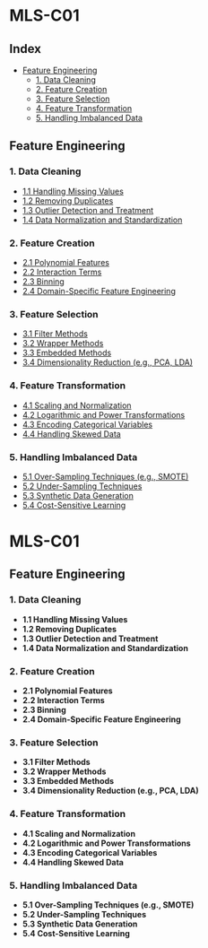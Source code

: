 # MLS-C01

## Index

- [Feature Engineering](#feature-engineering)
  - [1. Data Cleaning](#1-data-cleaning)
  - [2. Feature Creation](#2-feature-creation)
  - [3. Feature Selection](#3-feature-selection)
  - [4. Feature Transformation](#4-feature-transformation)
  - [5. Handling Imbalanced Data](#5-handling-imbalanced-data)

## Feature Engineering

### 1. Data Cleaning
- [1.1 Handling Missing Values](#11-handling-missing-values)
- [1.2 Removing Duplicates](#12-removing-duplicates)
- [1.3 Outlier Detection and Treatment](#13-outlier-detection-and-treatment)
- [1.4 Data Normalization and Standardization](#14-data-normalization-and-standardization)

### 2. Feature Creation
- [2.1 Polynomial Features](#21-polynomial-features)
- [2.2 Interaction Terms](#22-interaction-terms)
- [2.3 Binning](#23-binning)
- [2.4 Domain-Specific Feature Engineering](#24-domain-specific-feature-engineering)

### 3. Feature Selection
- [3.1 Filter Methods](#31-filter-methods)
- [3.2 Wrapper Methods](#32-wrapper-methods)
- [3.3 Embedded Methods](#33-embedded-methods)
- [3.4 Dimensionality Reduction (e.g., PCA, LDA)](#34-dimensionality-reduction-eg-pca-lda)

### 4. Feature Transformation
- [4.1 Scaling and Normalization](#41-scaling-and-normalization)
- [4.2 Logarithmic and Power Transformations](#42-logarithmic-and-power-transformations)
- [4.3 Encoding Categorical Variables](#43-encoding-categorical-variables)
- [4.4 Handling Skewed Data](#44-handling-skewed-data)

### 5. Handling Imbalanced Data
- [5.1 Over-Sampling Techniques (e.g., SMOTE)](#51-over-sampling-techniques-eg-smote)
- [5.2 Under-Sampling Techniques](#52-under-sampling-techniques)
- [5.3 Synthetic Data Generation](#53-synthetic-data-generation)
- [5.4 Cost-Sensitive Learning](#54-cost-sensitive-learning)

# MLS-C01

## Feature Engineering

### 1. Data Cleaning
- **1.1 Handling Missing Values**
- **1.2 Removing Duplicates**
- **1.3 Outlier Detection and Treatment**
- **1.4 Data Normalization and Standardization**

### 2. Feature Creation
- **2.1 Polynomial Features**
- **2.2 Interaction Terms**
- **2.3 Binning**
- **2.4 Domain-Specific Feature Engineering**

### 3. Feature Selection
- **3.1 Filter Methods**
- **3.2 Wrapper Methods**
- **3.3 Embedded Methods**
- **3.4 Dimensionality Reduction (e.g., PCA, LDA)**

### 4. Feature Transformation
- **4.1 Scaling and Normalization**
- **4.2 Logarithmic and Power Transformations**
- **4.3 Encoding Categorical Variables**
- **4.4 Handling Skewed Data**

### 5. Handling Imbalanced Data
- **5.1 Over-Sampling Techniques (e.g., SMOTE)**
- **5.2 Under-Sampling Techniques**
- **5.3 Synthetic Data Generation**
- **5.4 Cost-Sensitive Learning**

